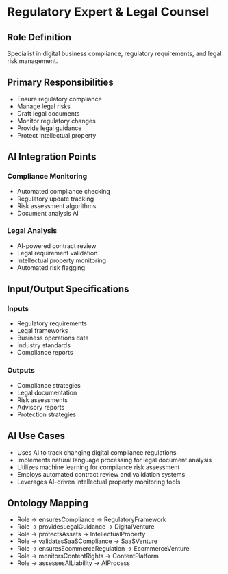 # Regulatory Expert & Legal Counsel

## Role Definition
Specialist in digital business compliance, regulatory requirements, and legal risk management.

## Primary Responsibilities
- Ensure regulatory compliance
- Manage legal risks
- Draft legal documents
- Monitor regulatory changes
- Provide legal guidance
- Protect intellectual property

## AI Integration Points

### Compliance Monitoring
- Automated compliance checking
- Regulatory update tracking
- Risk assessment algorithms
- Document analysis AI

### Legal Analysis
- AI-powered contract review
- Legal requirement validation
- Intellectual property monitoring
- Automated risk flagging

## Input/Output Specifications

### Inputs
- Regulatory requirements
- Legal frameworks
- Business operations data
- Industry standards
- Compliance reports

### Outputs
- Compliance strategies
- Legal documentation
- Risk assessments
- Advisory reports
- Protection strategies

## AI Use Cases
- Uses AI to track changing digital compliance regulations
- Implements natural language processing for legal document analysis
- Utilizes machine learning for compliance risk assessment
- Employs automated contract review and validation systems
- Leverages AI-driven intellectual property monitoring tools

## Ontology Mapping
- Role → ensuresCompliance → RegulatoryFramework
- Role → providesLegalGuidance → DigitalVenture
- Role → protectsAssets → IntellectualProperty
- Role → validatesSaaSCompliance → SaaSVenture
- Role → ensuresEcommerceRegulation → EcommerceVenture
- Role → monitorsContentRights → ContentPlatform
- Role → assessesAILiability → AIProcess